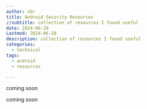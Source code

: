 ```yaml
---
author: xbr
title: Android Security Resources
//subtitle: collection of resources I found useful
date: 2024-06-28 
Lastmod: 2024-06-28
description: collection of resources I found useful 
categories:
  - technical
tags:
  - android
  - resources

---
```

coming soon
<!--more-->
coming soon